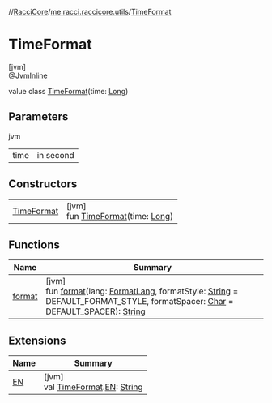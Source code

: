 //[RacciCore](../../../index.md)/[me.racci.raccicore.utils](../index.md)/[TimeFormat](index.md)

# TimeFormat

[jvm]\
@[JvmInline](https://kotlinlang.org/api/latest/jvm/stdlib/kotlin.jvm/-jvm-inline/index.html)

value class [TimeFormat](index.md)(time: [Long](https://kotlinlang.org/api/latest/jvm/stdlib/kotlin/-long/index.html))

## Parameters

jvm

| | |
|---|---|
| time | in second |

## Constructors

| | |
|---|---|
| [TimeFormat](-time-format.md) | [jvm]<br>fun [TimeFormat](-time-format.md)(time: [Long](https://kotlinlang.org/api/latest/jvm/stdlib/kotlin/-long/index.html)) |

## Functions

| Name | Summary |
|---|---|
| [format](format.md) | [jvm]<br>fun [format](format.md)(lang: [FormatLang](../-format-lang/index.md), formatStyle: [String](https://kotlinlang.org/api/latest/jvm/stdlib/kotlin/-string/index.html) = DEFAULT_FORMAT_STYLE, formatSpacer: [Char](https://kotlinlang.org/api/latest/jvm/stdlib/kotlin/-char/index.html) = DEFAULT_SPACER): [String](https://kotlinlang.org/api/latest/jvm/stdlib/kotlin/-string/index.html) |

## Extensions

| Name | Summary |
|---|---|
| [EN](../-e-n.md) | [jvm]<br>val [TimeFormat](index.md).[EN](../-e-n.md): [String](https://kotlinlang.org/api/latest/jvm/stdlib/kotlin/-string/index.html) |
